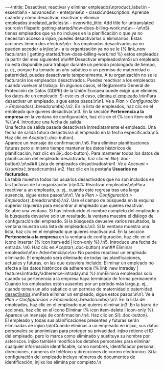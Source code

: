 ---\ntitle: Desactivar, reactivar y eliminar empleados\nproduct_label:\n  - essential\n  - advanced\n  - enterprise\n  - classic\ndescription: Aprende cuándo y cómo desactivar, reactivar o eliminar empleados.\nrelated_articles:\n  - overwrite_title: Add title for untranslated source\n    filepath: getting-started/how-does-billing-work.md\n---\n\nSi tienes empleados que ya no incluyes en la planificación o que ya no necesitan acceso a injixo, puedes desactivarlos o eliminarlos. Estas acciones tienen dos efectos:\n\n- los empleados desactivados ya no pueden acceder a injixo;\n- a tu organización ya no se le {% link_new facturarán | getting-started/how-does-billing-work.md %} estos empleados (a partir del mes siguiente).\n\n## Desactivar empleados\n\nSi un empleado no está disponible para trabajar durante un período prolongado de tiempo, p.&nbsp;ej., porque ha tomado un año sabático o un permiso de maternidad o paternidad, puedes desactivarlo temporalmente. A tu organización no se le facturarán los empleados desactivados. Puedes reactivar a los empleados cuando vuelvan al trabajo. En algunos casos, el Reglamento General de Protección de Datos (GDPR) de la Unión Europea puede exigir que elimines los datos de un empleado. Si este es el caso, [elimina el empleado](#eliminar-empleados).\n\nPara desactivar un empleado, sigue estos pasos:\n\n1. Ve a _Plan > Configuración > Empleados_{:.breadcrumbs}.\n2. En la lista de empleados, haz clic en el empleado que quieres desactivar.\n3. En la sección **Pertenencia a la empresa** en la ventana de configuración, haz clic en el {% icon item-edit %}.\n4. Introduce una fecha de salida.<br>Una fecha de salida pasada desactivará inmediatamente el empleado. Una fecha de salida futura desactivará al empleado en la fecha especificada.\n5. Haz clic en _Aceptar_{:.doc-button}.<br>Aparece un mensaje de confirmación.\n6. Para eliminar planificaciones futuras pero al mismo tiempo mantener los datos históricos de planificación, haz clic en _Sí_{:.doc-button}. Para mantener todos los datos de planificación del empleado desactivado, haz clic en _No_{:.doc-button}.\n\n### Lista de empleados desactivados\n\n1. Ve a _Account > Usuarios_{:.breadcrumbs}.\n2. Haz clic en la pestaña **Usuarios no facturados**.<br>La tabla muestra todos los usuarios desactivados que no son incluidos en las facturas de tu organización.\n\n### Reactivar empleados\n\nPara reactivar a un empleado, p.&nbsp;ej., cuando este regresa tras una larga ausencia, sigue estos pasos:\n\n1. Ve a _Plan > Configuración > Empleados_{:.breadcrumbs}.\n2. Use el campo de búsqueda en la esquina superior izquierda para encontrar al empleado que quieres reactivar.<br>Se abre una ventana. Si has introducido el nombre completo del empleado y la búsqueda devuelve solo un resultado, la ventana muestra el diálogo de configuración del empleado. Si la búsqueda devuelve varios resultados, la ventana muestra una lista de empleados.\n3. Si la ventana muestra una lista, haz clic en el empleado que quieres reactivar.\n4. En la sección **Pertenencia a la empresa** en la ventana de configuración, haz clic en el icono Insertar {% icon item-add | icon-only %}.\n5. Introduce una fecha de entrada. \n6. Haz clic en _Aceptar_{:.doc-button}.\n\n## Eliminar empleados\n\n> Advertencia\n>\n> No puedes reactivar un empleado eliminado. El empleado será eliminado de todas las planificaciones, actuales y futuras, en las que estuviera incluido. Eliminar un empleado no afecta a los datos históricos de adherencia {% link_new Intraday | features/intraday/adherence-intraday.md %}.\n\nElimina empleados solo cuando su pertenencia a la empresa haya terminado de forma permanente. Cuando los empleados estén ausentes por un período más largo,p.&nbsp;ej., cuando toman un año sabático o un permiso de maternidad o paternidad, [desactívalos](#desactivar-empleados).\n\nPara eliminar un empleado, sigue estos pasos:\n\n1. Ve a _Plan > Configuración > Empleados_{:.breadcrumbs}.\n2. En la lista de empleados, haz clic en el empleado que quieres eliminar.\n3. En la barra de acciones, haz clic en el icono Eliminar {% icon item-delete | icon-only %}.<br>Aparece un mensaje de confirmación.\n4. Haz clic en _Sí_{:.doc-button}.<br>El empleado y todas sus planificaciones presentes y futuras serán eliminadas de injixo.\n\nCuando eliminas a un empleado en injixo, sus datos personales se anonimizan para proteger su privacidad. injixo retiene el ID del empleado, pero lo marca como eliminado y sustituye su nombre por asteriscos. injixo también modifica los detalles personales para eliminar cualquier información identificable, como nombres, identificador personal, direcciones, números de teléfono y direcciones de correo electrónico. Si la configuración del empleado incluye números de documentos de identificación, injixo los elimina por completo.\n